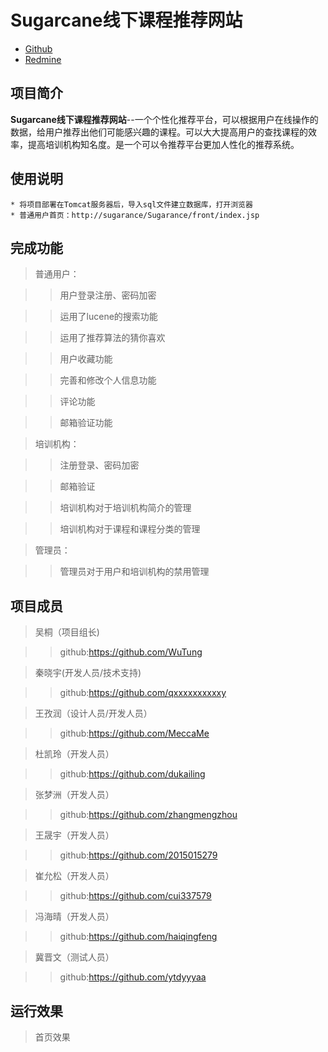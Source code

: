 # Sugarcane线下课程推荐网站

* [Github](https://github.com/WuTung/sugarcane.git) 
* [Redmine](http://10.7.1.5/projects/bigdata_sugarcane/files)

## 项目简介

**Sugarcane线下课程推荐网站**--一个个性化推荐平台，可以根据用户在线操作的数据，给用户推荐出他们可能感兴趣的课程。可以大大提高用户的查找课程的效率，提高培训机构知名度。是一个可以令推荐平台更加人性化的推荐系统。

## 使用说明

	* 将项目部署在Tomcat服务器后，导入sql文件建立数据库，打开浏览器
	* 普通用户首页：http://sugarance/Sugarance/front/index.jsp

## 完成功能

> 普通用户：

>> 用户登录注册、密码加密

>> 运用了lucene的搜索功能

>> 运用了推荐算法的猜你喜欢

>> 用户收藏功能

>> 完善和修改个人信息功能

>> 评论功能

>> 邮箱验证功能


> 培训机构：

>> 注册登录、密码加密

>> 邮箱验证

>> 培训机构对于培训机构简介的管理

>> 培训机构对于课程和课程分类的管理


> 管理员：

>> 管理员对于用户和培训机构的禁用管理


## 项目成员

> 吴桐（项目组长)

>> github:https://github.com/WuTung

> 秦晓宇(开发人员/技术支持)

>> github:https://github.com/qxxxxxxxxxxy

> 王孜润（设计人员/开发人员）

>> github:https://github.com/MeccaMe

> 杜凯玲（开发人员）

>> github:https://github.com/dukailing

> 张梦洲（开发人员）

>> github:https://github.com/zhangmengzhou

> 王晟宇（开发人员）

>> github:https://github.com/2015015279

> 崔允松（开发人员）

>> github:https://github.com/cui337579

> 冯海晴（开发人员）

>> github:https://github.com/haiqingfeng

> 冀晋文（测试人员）

>> github:https://github.com/ytdyyyaa


## 运行效果

> 首页效果

